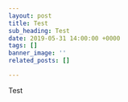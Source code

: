 ```yaml
---
layout: post
title: Test
sub_heading: Test
date: 2019-05-31 14:00:00 +0000
tags: []
banner_image: ''
related_posts: []

---
```

Test